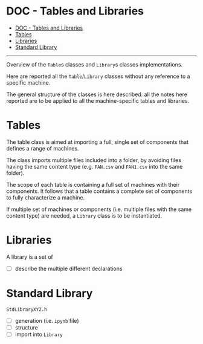 # DOC - Tables and Libraries

- [DOC - Tables and Libraries](#doc---tables-and-libraries)
- [Tables](#tables)
- [Libraries](#libraries)
- [Standard Library](#standard-library)

---

Overview of the `Table`s classes and `Library`s classes implementations. 

Here are reported all the `Table`/`Library` classes without any reference to a specific machine. 

The general structure of the classes is here described: all the notes here reported are to be applied to all the machine-specific tables and libraries.

# Tables

The table class is aimed at importing a full, single set of components that defines a range of machines. 

The class imports multiple files included into a folder, by avoiding files having the same content type (e.g. `FAN.csv` and `FAN1.csv` into the same folder).

The scope of each table is containing a full set of machines with their components. It follows that a table contains a complete set of components to fully characterize a machine.

If multiple set of machines or components (i.e. multiple files with the same content type) are needed, a `Library` class is to be instantiated.

# Libraries

A library is a set of 

- [ ] describe the multiple different declarations

# Standard Library

`StdLibraryXYZ.h`

- [ ] generation (i.e. `ipynb` file)
- [ ] structure
- [ ] import into `Library`